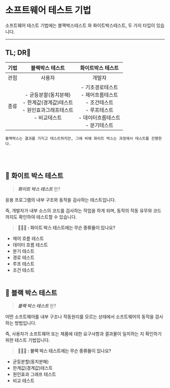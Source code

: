 # 소프트웨어 테스트 기법
소프트웨어 테스트 기법에는 블랙박스테스트 와 화이트박스테스트, 두 가지 타입이 있습니다.

---
## TL; DR🥵
|기법|블랙박스 테스트|화이트박스 테스트|
|:---:|:---:|:---:|
|관점|사용자|개발자|
|종류|- 균등분할(동치분해)<br>- 한계값(경계값)테스트<br>- 원인효과그래프테스트<br>- 비교테스트|- 기초경로테스트<br>- 제어흐름테스트<br>- 조건테스트<br>- 루프테스트<br>- 데이터흐름테스트<br>- 분기테스트|
    블랙박스는 결과를 가지고 테스트하지만, 그에 비해 화이트 박스는 과정에서 테스트를 진행한다.
<br><br>

## 🤍 화이트 박스 테스트
> ***화이트 박스 테스트*** 란?

응용 프로그램의 내부 구조와 동작을 검사하는 테스트입니다.

즉, 개발자가 내부 소스의 코드를 검사하는 작업을 하게 되며, 동작의 작동 유무와 코드까지도 확인하여 테스트할 수 있습니다.

> **🙋🏻‍♂️ : 화이트 박스 테스트에는 무슨 종류들이 있나요?**

- 제어 흐름 테스트
- 데이터 흐름 테스트
- 분기 테스트
- 경로 테스트
- 루프 테스트
- 조건 테스트
<br><br>

## 🖤 블랙 박스 테스트
> ***블랙 박스 테스트*** 란?

어떤 소프트웨어를 내부 구조나 작동원리를 모르는 상태에서 소프트웨어의 동작을 검사하는 방법입니다.

즉, 사용자가 소프트웨어 또는 제품에 대한 요구사항과 결과물이 일치하는 지 확인하기 위한 테스트 기법입니다.

> **🙋🏻‍♂️ : 블랙 박스 테스트에는 무슨 종류들이 있나요?**

- 균등분할(동치분해)
- 한계값(경계값)테스트
- 원인효과 그래프 테스트
- 비교 테스트